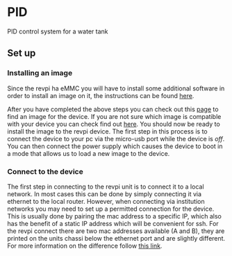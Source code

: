 # PID
PID control system for a water tank


## Set up

### Installing an image
Since the revpi ha eMMC you will have to install some additional software in order to install an image on it, the instructions can be found [here](https://www.youtube.com/watch?v=jp_mF1RknU4&t=81s).

After you have completed the above steps you can check out this [page](https://revolutionpi.com/tutorials/downloads#revpiimages) to find an image for the device. If you are not sure which image is compatible with your device you can check find out [here](https://revolutionpi.com/tutorials/images). You should now be ready to install the image to the revpi device. The first step in this process is to connect the device to your pc via the micro-usb port while the device is *off*. You can then connect the power supply which causes the device to boot in a mode that allows us to load a new image to the device.

### Connect to the device
The first step in connecting to the revpi unit is to connect it to a local network. In most cases this can be done by simply connecting it via ethernet to the local router. However, when connecting via institution networks you may need to set up a permitted connection for the device. This is usually done by pairing the mac address to a specific IP, which also has the benefit of a static IP address which will be convenient for ssh. For the revpi connect there are two mac addresses available (A and B), they are printed on the units chassi below the ethernet port and are slightly different. For more information on the difference follow [this link](https://revolutionpi.com/tutorials/ethernet-ports-compact).
